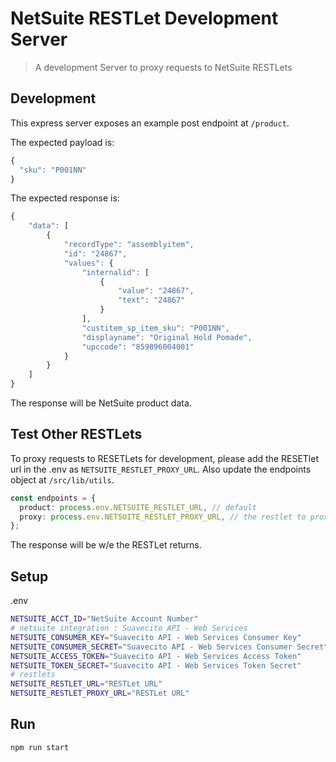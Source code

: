 # NetSuite RESTLet Development Server

> A development Server to proxy requests to NetSuite RESTLets

## Development

This express server exposes an example post endpoint at `/product`.

The expected payload is:

```javascript
{
  "sku": "P001NN"
}
```

The expected response is:

```javascript
{
    "data": [
        {
            "recordType": "assemblyitem",
            "id": "24867",
            "values": {
                "internalid": [
                    {
                        "value": "24867",
                        "text": "24867"
                    }
                ],
                "custitem_sp_item_sku": "P001NN",
                "displayname": "Original Hold Pomade",
                "upccode": "859896004001"
            }
        }
    ]
}
```

The response will be NetSuite product data.

## Test Other RESTLets

To proxy requests to RESETLets for development, please add the RESETlet url in the .env as `NETSUITE_RESTLET_PROXY_URL`. Also update the endpoints object at `/src/lib/utils`.

```typescript
const endpoints = {
  product: process.env.NETSUITE_RESTLET_URL, // default
  proxy: process.env.NETSUITE_RESTLET_PROXY_URL, // the restlet to proxy the request
};
```

The response will be w/e the RESTLet returns.

## Setup

.env

```bash
NETSUITE_ACCT_ID="NetSuite Account Number"
# netsuite integration : Suavecito API - Web Services
NETSUITE_CONSUMER_KEY="Suavecito API - Web Services Consumer Key"
NETSUITE_CONSUMER_SECRET="Suavecito API - Web Services Consumer Secret"
NETSUITE_ACCESS_TOKEN="Suavecito API - Web Services Access Token"
NETSUITE_TOKEN_SECRET="Suavecito API - Web Services Token Secret"
# restlets
NETSUITE_RESTLET_URL="RESTLet URL"
NETSUITE_RESTLET_PROXY_URL="RESTLet URL"

```

## Run

```bash
npm run start
```
